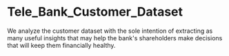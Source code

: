 # Tele_Bank_Customer_Dataset
We analyze the customer dataset with the sole intention of extracting as many useful insights that may help the bank's shareholders make decisions that will keep them financially healthy.
